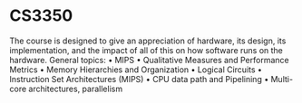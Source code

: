 # CS3350
The course is designed to give an appreciation of hardware, its design, its implementation, and the impact of all of this on how software runs on the hardware. General topics:
• MIPS
• Qualitative Measures and Performance Metrics
• Memory Hierarchies and Organization
• Logical Circuits
• Instruction Set Architectures (MIPS)
• CPU data path and Pipelining
• Multi-core architectures, parallelism
